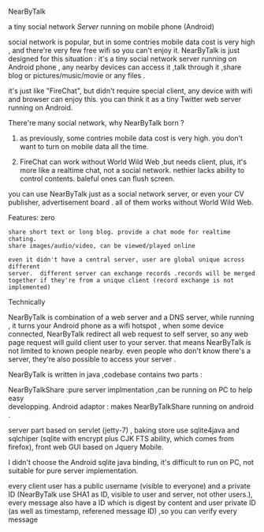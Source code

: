 NearByTalk

a tiny social network *Server* running on mobile phone (Android)

social network is popular, but in some contries mobile data cost is very high ,
and there're very few free wifi so you can't enjoy it. NearByTalk is 
just designed for this situation : it's a tiny social network server running 
on Android phone , any nearby devices can access it ,talk through it ,share 
blog or pictures/music/movie or any files .

it's just like "FireChat", but didn't require special client, any device with
wifi and browser can enjoy this. you can think it as a tiny Twitter web server
running on Android.


There're many social network, why NearByTalk born ?

1. as previously, some contries mobile data cost is very high. you don't want
   to turn on mobile data all the time.

2. FireChat can work without World Wild Web ,but needs client, plus, it's more 
                      like a realtime chat, not a social network. nethier lacks 
                      ability to control contents. baleful ones can flush screen.

you can use NearByTalk just as a social network server, or even your CV 
                      publisher, advertisement board .  all of them works without
                      World Wild Web.


Features:
    zero 

    share short text or long blog. provide a chat mode for realtime chating.
    share images/audio/video, can be viewed/played online

    even it didn't have a central server, user are global unique across different 
    server.  different server can exchange records .records will be merged 
    together if they're from a unique client (record exchange is not 
    implemented)



    


Technically 


NearByTalk is combination of a web server and a DNS server, while running ,
it turns your Android phone as a wifi hotspot , when some device connected, 
NearByTalk redirect all web request to self server, so any web page request 
will guild client user to your server. that means NearByTalk is not limited
to known people nearby. even people who don't know there's a server, they're
also possible to access your server .


NearByTalk is written in java ,codebase contains two parts : 

NearByTalkShare :pure server implmentation ,can be running on PC to help easy  
                  developping.
Android adaptor : makes NearByTalkShare running on android .

server part based on servlet (jetty-7) , baking store use sqlite4java and 
sqlchiper (sqlite with encrypt plus CJK FTS ability, which comes from firefox), 
front web GUI based on Jquery Mobile.


I didn't choose the Android sqlite java binding, it's difficult to run on PC,
not suitable for pure server implementation. 


every client user has a public username (visible to everyone) and a private ID
(NearByTalk use SHA1 as ID, visible to user and server, not other users.),
every message also have a ID which is digest by content and user private ID 
(as well as timestamp, referened message ID) ,so you can verify every message




